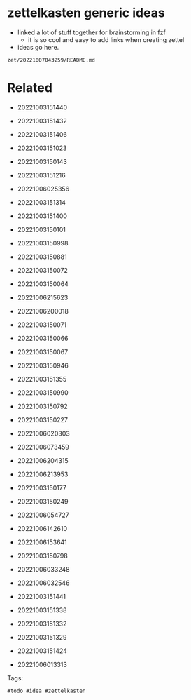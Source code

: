 # zettelkasten generic ideas

- linked a lot of stuff together for brainstorming in fzf
  - it is so cool and easy to add links when creating zettel
- ideas go here.

` zet/20221007043259/README.md `

# Related

- 20221003151440

- 20221003151432

- 20221003151406

- 20221003151023

- 20221003150143

- 20221003151216

- 20221006025356

- 20221003151314

- 20221003151400

- 20221003150101

- 20221003150998

- 20221003150881

- 20221003150072

- 20221003150064

- 20221006215623

- 20221006200018

- 20221003150071

- 20221003150066

- 20221003150067

- 20221003150946

- 20221003151355

- 20221003150990

- 20221003150792

- 20221003150227

- 20221006020303

- 20221006073459

- 20221006204315

- 20221006213953

- 20221003150177

- 20221003150249

- 20221006054727

- 20221006142610

- 20221006153641

- 20221003150798

- 20221006033248

- 20221006032546

- 20221003151441

- 20221003151338

- 20221003151332

- 20221003151329

- 20221003151424

- 20221006013313


Tags:

    #todo #idea #zettelkasten 
